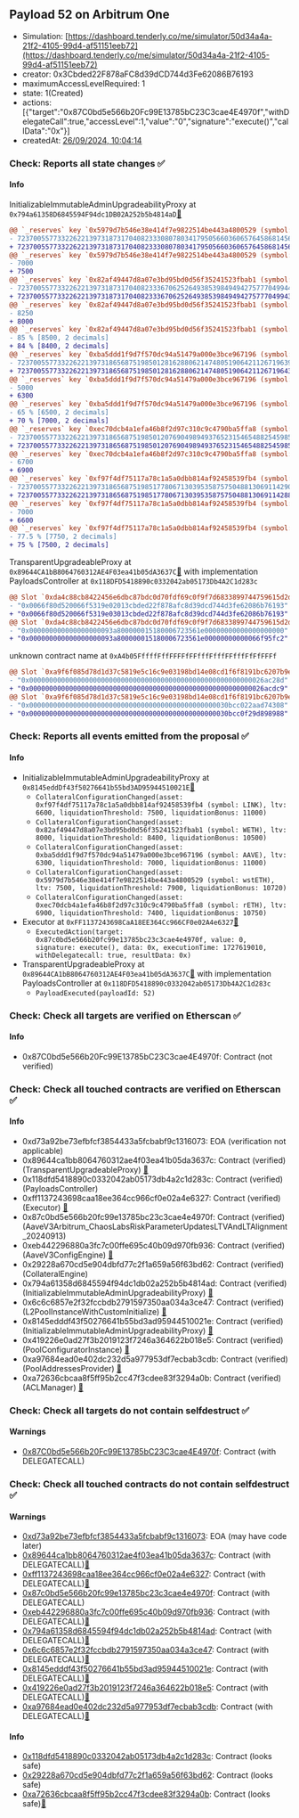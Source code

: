 ## Payload 52 on Arbitrum One

- Simulation: [https://dashboard.tenderly.co/me/simulator/50d34a4a-21f2-4105-99d4-af51151eeb72](https://dashboard.tenderly.co/me/simulator/50d34a4a-21f2-4105-99d4-af51151eeb72)
- creator: 0x3Cbded22F878aFC8d39dCD744d3Fe62086B76193
- maximumAccessLevelRequired: 1
- state: 1(Created)
- actions: [{"target":"0x87C0bd5e566b20Fc99E13785bC23C3cae4E4970f","withDelegateCall":true,"accessLevel":1,"value":"0","signature":"execute()","callData":"0x"}]
- createdAt: [26/09/2024, 10:04:14](https://arbiscan.io/tx/0x57bf17633fc352e339c68c2a9362513acc584fb229b4a8ed84d1daf832c428f6)

### Check: Reports all state changes :white_check_mark:

#### Info


InitializableImmutableAdminUpgradeabilityProxy at `0x794a61358D6845594F94dc1DB02A252b5b4814aD`[:ghost:](https://github.com/bgd-labs/aave-address-book "AaveV3Arbitrum.POOL")
```diff
@@ `_reserves` key `0x5979d7b546e38e414f7e9822514be443a4800529 (symbol: wstETH).configuration.data` @@
- 7237005577332262213973187317040823330807803417950566036065764586814562900824
+ 7237005577332262213973187317040823330807803417950566036065764586814562901324
@@ `_reserves` key `0x5979d7b546e38e414f7e9822514be443a4800529 (symbol: wstETH).configuration.data_decoded.ltv` @@
- 7000
+ 7500
@@ `_reserves` key `0x82af49447d8a07e3bd95bd0d56f35241523fbab1 (symbol: WETH).configuration.data` @@
- 7237005577332262213973187317040823336706252649385398494942757770499441565754
+ 7237005577332262213973187317040823336706252649385398494942757770499435011904
@@ `_reserves` key `0x82af49447d8a07e3bd95bd0d56f35241523fbab1 (symbol: WETH).configuration.data_decoded.ltv` @@
- 8250
+ 8000
@@ `_reserves` key `0x82af49447d8a07e3bd95bd0d56f35241523fbab1 (symbol: WETH).configuration.data_decoded.liquidationThreshold` @@
- 85 % [8500, 2 decimals]
+ 84 % [8400, 2 decimals]
@@ `_reserves` key `0xba5ddd1f9d7f570dc94a51479a000e3bce967196 (symbol: AAVE).configuration.data` @@
- 7237005577332262213973186568751985012816288062147480519064211267196398343048
+ 7237005577332262213973186568751985012816288062147480519064211267196431112348
@@ `_reserves` key `0xba5ddd1f9d7f570dc94a51479a000e3bce967196 (symbol: AAVE).configuration.data_decoded.ltv` @@
- 5000
+ 6300
@@ `_reserves` key `0xba5ddd1f9d7f570dc94a51479a000e3bce967196 (symbol: AAVE).configuration.data_decoded.liquidationThreshold` @@
- 65 % [6500, 2 decimals]
+ 70 % [7000, 2 decimals]
@@ `_reserves` key `0xec70dcb4a1efa46b8f2d97c310c9c4790ba5ffa8 (symbol: rETH).configuration.data` @@
- 7237005577332262213973186568751985012076904989493765231546548825459853367852
+ 7237005577332262213973186568751985012076904989493765231546548825459853368052
@@ `_reserves` key `0xec70dcb4a1efa46b8f2d97c310c9c4790ba5ffa8 (symbol: rETH).configuration.data_decoded.ltv` @@
- 6700
+ 6900
@@ `_reserves` key `0xf97f4df75117a78c1a5a0dbb814af92458539fb4 (symbol: LINK).configuration.data` @@
- 7237005577332262213973186568751985177806713039535875750488130691142900915032
+ 7237005577332262213973186568751985177806713039535875750488130691142884530632
@@ `_reserves` key `0xf97f4df75117a78c1a5a0dbb814af92458539fb4 (symbol: LINK).configuration.data_decoded.ltv` @@
- 7000
+ 6600
@@ `_reserves` key `0xf97f4df75117a78c1a5a0dbb814af92458539fb4 (symbol: LINK).configuration.data_decoded.liquidationThreshold` @@
- 77.5 % [7750, 2 decimals]
+ 75 % [7500, 2 decimals]
```

TransparentUpgradeableProxy at `0x89644CA1bB8064760312AE4F03ea41b05dA3637C`[:ghost:](https://github.com/bgd-labs/aave-address-book "GovernanceV3Arbitrum.PAYLOADS_CONTROLLER") with implementation PayloadsController at `0x118DFD5418890c0332042ab05173Db4A2C1d283c`
```diff
@@ Slot `0xda4c88cb8422456e6dbc87bdc0d70fdf69c0f9f7d6833899744759615d2d4cc5` @@
- "0x0066f80d520066f5319e02013cbded22f878afc8d39dcd744d3fe62086b76193"
+ "0x0066f80d520066f5319e03013cbded22f878afc8d39dcd744d3fe62086b76193"
@@ Slot `0xda4c88cb8422456e6dbc87bdc0d70fdf69c0f9f7d6833899744759615d2d4cc6` @@
- "0x000000000000000000093a800000015180006723561e00000000000000000000"
+ "0x000000000000000000093a800000015180006723561e00000000000066f95fc2"
```

unknown contract name at `0xA4b05FffffFffFFFFfFFfffFfffFFfffFfFfFFFf`
```diff
@@ Slot `0xa9f6f085d78d1d37c5819e5c16c9e03198bd14e08cd1f6f8191bc6207b9e9706` @@
- "0x00000000000000000000000000000000000000000000000000000000026ac28d"
+ "0x00000000000000000000000000000000000000000000000000000000026acdc9"
@@ Slot `0xa9f6f085d78d1d37c5819e5c16c9e03198bd14e08cd1f6f8191bc6207b9e970b` @@
- "0x00000000000000000000000000000000000000000000000030bcc022aad74308"
+ "0x00000000000000000000000000000000000000000000000030bcc0f29d898988"
```


### Check: Reports all events emitted from the proposal :white_check_mark:

#### Info

- InitializableImmutableAdminUpgradeabilityProxy at `0x8145eddDf43f50276641b55bd3AD95944510021E`[:ghost:](https://github.com/bgd-labs/aave-address-book "AaveV3Arbitrum.POOL_CONFIGURATOR")
  - `CollateralConfigurationChanged(asset: 0xf97f4df75117a78c1a5a0dbb814af92458539fb4 (symbol: LINK), ltv: 6600, liquidationThreshold: 7500, liquidationBonus: 11000)`
  - `CollateralConfigurationChanged(asset: 0x82af49447d8a07e3bd95bd0d56f35241523fbab1 (symbol: WETH), ltv: 8000, liquidationThreshold: 8400, liquidationBonus: 10500)`
  - `CollateralConfigurationChanged(asset: 0xba5ddd1f9d7f570dc94a51479a000e3bce967196 (symbol: AAVE), ltv: 6300, liquidationThreshold: 7000, liquidationBonus: 11000)`
  - `CollateralConfigurationChanged(asset: 0x5979d7b546e38e414f7e9822514be443a4800529 (symbol: wstETH), ltv: 7500, liquidationThreshold: 7900, liquidationBonus: 10720)`
  - `CollateralConfigurationChanged(asset: 0xec70dcb4a1efa46b8f2d97c310c9c4790ba5ffa8 (symbol: rETH), ltv: 6900, liquidationThreshold: 7400, liquidationBonus: 10750)`
- Executor at `0xFF1137243698CaA18EE364Cc966CF0e02A4e6327`[:ghost:](https://github.com/bgd-labs/aave-address-book "AaveV3Arbitrum.ACL_ADMIN, GovernanceV3Arbitrum.EXECUTOR_LVL_1")
  - `ExecutedAction(target: 0x87c0bd5e566b20fc99e13785bc23c3cae4e4970f, value: 0, signature: execute(), data: 0x, executionTime: 1727619010, withDelegatecall: true, resultData: 0x)`
- TransparentUpgradeableProxy at `0x89644CA1bB8064760312AE4F03ea41b05dA3637C`[:ghost:](https://github.com/bgd-labs/aave-address-book "GovernanceV3Arbitrum.PAYLOADS_CONTROLLER") with implementation PayloadsController at `0x118DFD5418890c0332042ab05173Db4A2C1d283c`
  - `PayloadExecuted(payloadId: 52)`

### Check: Check all targets are verified on Etherscan :white_check_mark:

#### Info

- 0x87C0bd5e566b20Fc99E13785bC23C3cae4E4970f: Contract (not verified) 

### Check: Check all touched contracts are verified on Etherscan :white_check_mark:

#### Info

- 0xd73a92be73efbfcf3854433a5fcbabf9c1316073: EOA (verification not applicable)
- 0x89644ca1bb8064760312ae4f03ea41b05da3637c: Contract (verified) (TransparentUpgradeableProxy) [:ghost:](https://github.com/bgd-labs/aave-address-book "GovernanceV3Arbitrum.PAYLOADS_CONTROLLER")
- 0x118dfd5418890c0332042ab05173db4a2c1d283c: Contract (verified) (PayloadsController) 
- 0xff1137243698caa18ee364cc966cf0e02a4e6327: Contract (verified) (Executor) [:ghost:](https://github.com/bgd-labs/aave-address-book "AaveV3Arbitrum.ACL_ADMIN, GovernanceV3Arbitrum.EXECUTOR_LVL_1")
- 0x87c0bd5e566b20fc99e13785bc23c3cae4e4970f: Contract (verified) (AaveV3Arbitrum_ChaosLabsRiskParameterUpdatesLTVAndLTAlignment_20240913) 
- 0xeb442296880a3fc7c00ffe695c40b09d970fb936: Contract (verified) (AaveV3ConfigEngine) [:ghost:](https://github.com/bgd-labs/aave-address-book "AaveV3Arbitrum.CONFIG_ENGINE")
- 0x29228a670cd5e904dbfd77c2f1a659a56f63bd62: Contract (verified) (CollateralEngine) 
- 0x794a61358d6845594f94dc1db02a252b5b4814ad: Contract (verified) (InitializableImmutableAdminUpgradeabilityProxy) [:ghost:](https://github.com/bgd-labs/aave-address-book "AaveV3Arbitrum.POOL")
- 0x6c6c6857e2f32fccbdb2791597350aa034a3ce47: Contract (verified) (L2PoolInstanceWithCustomInitialize) [:ghost:](https://github.com/bgd-labs/aave-address-book "AaveV3Arbitrum.POOL_IMPL")
- 0x8145edddf43f50276641b55bd3ad95944510021e: Contract (verified) (InitializableImmutableAdminUpgradeabilityProxy) [:ghost:](https://github.com/bgd-labs/aave-address-book "AaveV3Arbitrum.POOL_CONFIGURATOR")
- 0x419226e0ad27f3b2019123f7246a364622b018e5: Contract (verified) (PoolConfiguratorInstance) [:ghost:](https://github.com/bgd-labs/aave-address-book "AaveV3Arbitrum.POOL_CONFIGURATOR_IMPL")
- 0xa97684ead0e402dc232d5a977953df7ecbab3cdb: Contract (verified) (PoolAddressesProvider) [:ghost:](https://github.com/bgd-labs/aave-address-book "AaveV3Arbitrum.POOL_ADDRESSES_PROVIDER")
- 0xa72636cbcaa8f5ff95b2cc47f3cdee83f3294a0b: Contract (verified) (ACLManager) [:ghost:](https://github.com/bgd-labs/aave-address-book "AaveV3Arbitrum.ACL_MANAGER")

### Check: Check all targets do not contain selfdestruct :white_check_mark:

#### Warnings

- [0x87C0bd5e566b20Fc99E13785bC23C3cae4E4970f](https://arbiscan.io/address/0x87C0bd5e566b20Fc99E13785bC23C3cae4E4970f): Contract (with DELEGATECALL)

### Check: Check all touched contracts do not contain selfdestruct :white_check_mark:

#### Warnings

- [0xd73a92be73efbfcf3854433a5fcbabf9c1316073](https://arbiscan.io/address/0xd73a92be73efbfcf3854433a5fcbabf9c1316073): EOA (may have code later)
- [0x89644ca1bb8064760312ae4f03ea41b05da3637c](https://arbiscan.io/address/0x89644ca1bb8064760312ae4f03ea41b05da3637c): Contract (with DELEGATECALL)[:ghost:](https://github.com/bgd-labs/aave-address-book "GovernanceV3Arbitrum.PAYLOADS_CONTROLLER")
- [0xff1137243698caa18ee364cc966cf0e02a4e6327](https://arbiscan.io/address/0xff1137243698caa18ee364cc966cf0e02a4e6327): Contract (with DELEGATECALL)[:ghost:](https://github.com/bgd-labs/aave-address-book "AaveV3Arbitrum.ACL_ADMIN, GovernanceV3Arbitrum.EXECUTOR_LVL_1")
- [0x87c0bd5e566b20fc99e13785bc23c3cae4e4970f](https://arbiscan.io/address/0x87c0bd5e566b20fc99e13785bc23c3cae4e4970f): Contract (with DELEGATECALL)
- [0xeb442296880a3fc7c00ffe695c40b09d970fb936](https://arbiscan.io/address/0xeb442296880a3fc7c00ffe695c40b09d970fb936): Contract (with DELEGATECALL)[:ghost:](https://github.com/bgd-labs/aave-address-book "AaveV3Arbitrum.CONFIG_ENGINE")
- [0x794a61358d6845594f94dc1db02a252b5b4814ad](https://arbiscan.io/address/0x794a61358d6845594f94dc1db02a252b5b4814ad): Contract (with DELEGATECALL)[:ghost:](https://github.com/bgd-labs/aave-address-book "AaveV3Arbitrum.POOL")
- [0x6c6c6857e2f32fccbdb2791597350aa034a3ce47](https://arbiscan.io/address/0x6c6c6857e2f32fccbdb2791597350aa034a3ce47): Contract (with DELEGATECALL)[:ghost:](https://github.com/bgd-labs/aave-address-book "AaveV3Arbitrum.POOL_IMPL")
- [0x8145edddf43f50276641b55bd3ad95944510021e](https://arbiscan.io/address/0x8145edddf43f50276641b55bd3ad95944510021e): Contract (with DELEGATECALL)[:ghost:](https://github.com/bgd-labs/aave-address-book "AaveV3Arbitrum.POOL_CONFIGURATOR")
- [0x419226e0ad27f3b2019123f7246a364622b018e5](https://arbiscan.io/address/0x419226e0ad27f3b2019123f7246a364622b018e5): Contract (with DELEGATECALL)[:ghost:](https://github.com/bgd-labs/aave-address-book "AaveV3Arbitrum.POOL_CONFIGURATOR_IMPL")
- [0xa97684ead0e402dc232d5a977953df7ecbab3cdb](https://arbiscan.io/address/0xa97684ead0e402dc232d5a977953df7ecbab3cdb): Contract (with DELEGATECALL)[:ghost:](https://github.com/bgd-labs/aave-address-book "AaveV3Arbitrum.POOL_ADDRESSES_PROVIDER")

#### Info

- [0x118dfd5418890c0332042ab05173db4a2c1d283c](https://arbiscan.io/address/0x118dfd5418890c0332042ab05173db4a2c1d283c): Contract (looks safe)
- [0x29228a670cd5e904dbfd77c2f1a659a56f63bd62](https://arbiscan.io/address/0x29228a670cd5e904dbfd77c2f1a659a56f63bd62): Contract (looks safe)
- [0xa72636cbcaa8f5ff95b2cc47f3cdee83f3294a0b](https://arbiscan.io/address/0xa72636cbcaa8f5ff95b2cc47f3cdee83f3294a0b): Contract (looks safe)[:ghost:](https://github.com/bgd-labs/aave-address-book "AaveV3Arbitrum.ACL_MANAGER")

